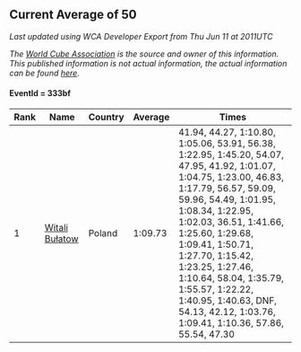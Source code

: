 ## Current Average of 50

*Last updated using WCA Developer Export from Thu Jun 11 at 2011UTC*

*The [World Cube Association](https://www.worldcubeassociation.org) is the source and owner of this information. This published information is not actual information, the actual information can be found [here](https://www.worldcubeassociation.org/results).*

#### EventId = 333bf

|Rank|Name|Country|Average|Times|  
|--|--|--|--|--|  
|1|[Witali Bułatow](https://www.worldcubeassociation.org/persons/2015BUAT01)|Poland|1:09.73|41.94, 44.27, 1:10.80, 1:05.06, 53.91, 56.38, 1:22.95, 1:45.20, 54.07, 47.95, 41.92, 1:01.07, 1:04.75, 1:23.00, 46.83, 1:17.79, 56.57, 59.09, 59.96, 54.49, 1:01.95, 1:08.34, 1:22.95, 1:02.03, 36.51, 1:41.66, 1:25.60, 1:29.68, 1:09.41, 1:50.71, 1:27.70, 1:15.42, 1:23.25, 1:27.46, 1:10.64, 58.04, 1:35.79, 1:55.57, 1:22.22, 1:40.95, 1:40.63, DNF, 54.13, 42.12, 1:03.76, 1:09.41, 1:10.36, 57.86, 55.54, 47.30|  
